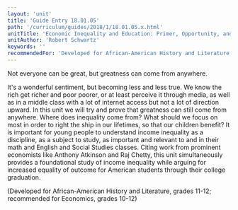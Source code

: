 ```yaml
---
layout: 'unit'
title: 'Guide Entry 18.01.05'
path: '/curriculum/guides/2018/1/18.01.05.x.html'
unitTitle: 'Economic Inequality and Education: Primer, Opportunity, and Outcome'
unitAuthor: 'Robert Schwartz'
keywords: ''
recommendedFor: 'Developed for African-American History and Literature, grades 11-12; recommended for Economics, grades 10-12'
---
```


<main>
 <p>
  Not everyone can be great, but greatness can come from anywhere.
 </p>
 <p>
  It's a wonderful sentiment, but becoming less and less true. We know the rich get richer and poor poorer, or at least perceive it through media, as well as in a middle class with a lot of internet access but not a lot of direction upward. In this unit we will try and prove that greatness can still come from anywhere. Where does inequality come from? What should we focus on most in order to right the ship in our lifetimes, so that our children benefit? It is important for young people to understand income inequality as a discipline, as a subject to study, as important and relevant to and in their math and English and Social Studies classes. Citing work from prominent economists like Anthony Atkinson and Raj Chetty, this unit simultaneously provides a foundational study of income inequality while arguing for increased equality of outcome for American students through their college graduation.
 </p>
 <p>
  (Developed for African-American History and Literature, grades 11-12; recommended for Economics, grades 10-12)
 </p>
</main>
